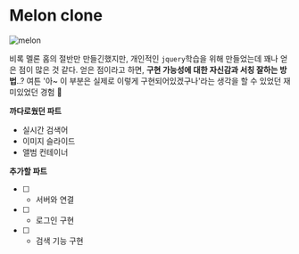 # Melon clone

![melon](https://user-images.githubusercontent.com/55647436/104005483-8a54ae00-51e8-11eb-9093-52f5e4ad54ee.gif)

비록 멜론 홈의 절반만 만들긴했지만,
개인적인 ` jquery `학습을 위해 만들었는데 꽤나 얻은 점이 많은 것 같다.
얻은 점이라고 하면, **구현 가능성에 대한 자신감과 서칭 잘하는 방법**..?
여튼 '아~ 이 부분은 실제로 이렇게 구현되어있겠구나'라는 생각을 할 수 있었던 재미있었던 경험 🙂

**까다로웠던 파트**
- 실시간 검색어
- 이미지 슬라이드
- 앨범 컨테이너

**추가할 파트**
- [ ] - 서버와 연결
- [ ] - 로그인 구현
- [ ] - 검색 기능 구현
